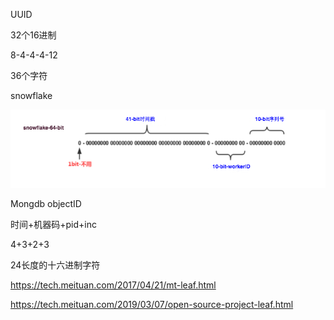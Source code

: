 UUID

32个16进制

8-4-4-4-12

36个字符



snowflake 

![image](assets/eee18df9.png)

 Mongdb objectID

时间+机器码+pid+inc 

4+3+2+3 

24长度的十六进制字符 



https://tech.meituan.com/2017/04/21/mt-leaf.html

https://tech.meituan.com/2019/03/07/open-source-project-leaf.html





